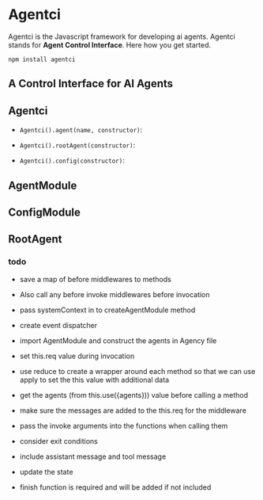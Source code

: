 # Agentci

Agentci is the Javascript framework for developing ai agents. Agentci stands for **Agent Control Interface**. Here how you get started.

```
npm install agentci
```

## A Control Interface for AI Agents

## Agentci

- `Agentci().agent(name, constructor)`:

- `Agentci().rootAgent(constructor)`:

- `Agentci().config(constructor)`:

## AgentModule

## ConfigModule

## RootAgent

### todo

- save a map of before middlewares to methods

- Also call any before invoke middlewares before invocation

- pass systemContext in to createAgentModule method

- create event dispatcher

- import AgentModule and construct the agents in Agency file

- set this.req value during invocation

- use reduce to create a wrapper around each method
  so that we can use apply to set the this value with
  additional data

- get the agents (from this.use({agents})) value before calling a method

- make sure the messages are added to the this.req for the middleware

- pass the invoke arguments into the functions when calling them

- consider exit conditions

- include assistant message and tool message

- update the state

- finish function is required and will be added if not included
